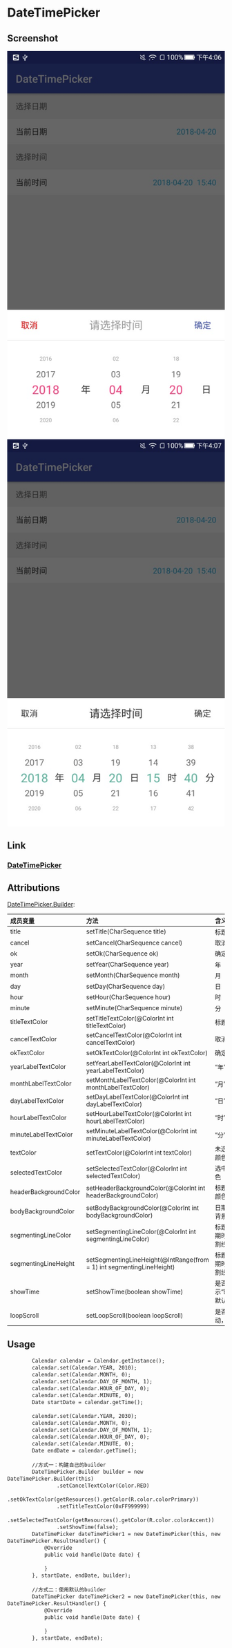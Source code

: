 # DateTimePicker

## Screenshot
![](../../capture/screenshot/DateTimePicker01.jpg)  
![](../../capture/screenshot/DateTimePicker02.jpg)

## Link
[<h3>DateTimePicker</h3>](../../DateTimePickerLibrary/src/main/java/jsc/lib/datetimepicker/widget)

## Attributions
[DateTimePicker.Builder](../../DateTimePickerLibrary/src/main/java/jsc/lib/datetimepicker/widget/DateTimePicker.java):

| 成员变量 | 方法 | 含义 |
| :--- | :--- | :--- |
| title | setTitle(CharSequence title) | 标题 |
| cancel | setCancel(CharSequence cancel) | 取消 |
| ok | setOk(CharSequence ok) | 确定 |
| year | setYear(CharSequence year) | 年 |
| month | setMonth(CharSequence month) | 月 |
| day | setDay(CharSequence day) | 日 |
| hour | setHour(CharSequence hour) | 时 |
| minute | setMinute(CharSequence minute) | 分 |
| titleTextColor | setTitleTextColor(@ColorInt int titleTextColor) | 标题颜色 |
| cancelTextColor | setCancelTextColor(@ColorInt int cancelTextColor) | 取消按钮颜色 |
| okTextColor | setOkTextColor(@ColorInt int okTextColor) | 确定按钮颜色 |
| yearLabelTextColor | setYearLabelTextColor(@ColorInt int yearLabelTextColor) | “年”文字颜色 |
| monthLabelTextColor | setMonthLabelTextColor(@ColorInt int monthLabelTextColor) | “月”文字颜色 |
| dayLabelTextColor | setDayLabelTextColor(@ColorInt int dayLabelTextColor) | “日”文字颜色 |
| hourLabelTextColor | setHourLabelTextColor(@ColorInt int hourLabelTextColor) |  “时”文字颜色|
| minuteLabelTextColor | setMinuteLabelTextColor(@ColorInt int minuteLabelTextColor) | “分”文字颜色 |
| textColor | setTextColor(@ColorInt int textColor) | 未选中的文字颜色 |
| selectedTextColor | setSelectedTextColor(@ColorInt int selectedTextColor) | 选中的文字颜色 |
| headerBackgroundColor | setHeaderBackgroundColor(@ColorInt int headerBackgroundColor) | 标题部分背景颜色 |
| bodyBackgroundColor | setBodyBackgroundColor(@ColorInt int bodyBackgroundColor) | 日期时间部分背景颜色 |
| segmentingLineColor | setSegmentingLineColor(@ColorInt int segmentingLineColor) | 标题部分与日期时间部分分割线颜色 |
| segmentingLineHeight | setSegmentingLineHeight(@IntRange(from = 1) int segmentingLineHeight) | 标题部分与日期时间部分分割线高度 |
| showTime | setShowTime(boolean showTime) | 是否显示“时”和“分”，默认显示 |
| loopScroll | setLoopScroll(boolean loopScroll) | 是否循环滚动，默认否 |

## Usage
```
        Calendar calendar = Calendar.getInstance();
        calendar.set(Calendar.YEAR, 2010);
        calendar.set(Calendar.MONTH, 0);
        calendar.set(Calendar.DAY_OF_MONTH, 1);
        calendar.set(Calendar.HOUR_OF_DAY, 0);
        calendar.set(Calendar.MINUTE, 0);
        Date startDate = calendar.getTime();

        calendar.set(Calendar.YEAR, 2030);
        calendar.set(Calendar.MONTH, 0);
        calendar.set(Calendar.DAY_OF_MONTH, 1);
        calendar.set(Calendar.HOUR_OF_DAY, 0);
        calendar.set(Calendar.MINUTE, 0);
        Date endDate = calendar.getTime();
        
        //方式一：构建自己的builder
        DateTimePicker.Builder builder = new DateTimePicker.Builder(this)
                .setCancelTextColor(Color.RED)
                .setOkTextColor(getResources().getColor(R.color.colorPrimary))
                .setTitleTextColor(0xFF999999)
                .setSelectedTextColor(getResources().getColor(R.color.colorAccent))
                .setShowTime(false);
        DateTimePicker dateTimePicker1 = new DateTimePicker(this, new DateTimePicker.ResultHandler() {
            @Override
            public void handle(Date date) {
               
            }
        }, startDate, endDate, builder);

        //方式二：使用默认的builder
        DateTimePicker dateTimePicker2 = new DateTimePicker(this, new DateTimePicker.ResultHandler() {
            @Override
            public void handle(Date date) {
                
            }
        }, startDate, endDate);
```
